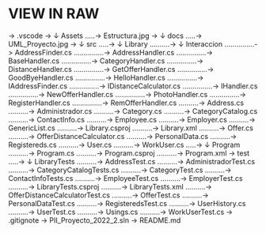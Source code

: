 # VIEW IN RAW


-> .vscode
-> ↓ Assets
.....-> Estructura.jpg
-> ↓ docs
.....-> UML_Proyecto.jpg
-> ↓ src
.....-> ↓ Library
..........-> ↓ Interaccion
...............-> AddressFinder.cs
...............-> AddressHandler.cs
...............-> BaseHandler.cs
...............-> CategoryHandler.cs
...............-> DistanceHandler.cs
...............-> GetOfferHandler.cs
...............-> GoodByeHandler.cs
...............-> HelloHandler.cs
...............-> IAddressFinder.cs
...............-> IDistanceCalculator.cs
...............-> IHandler.cs
...............-> NewOfferHandler.cs
...............-> PhotoHandler.cs
...............-> RegisterHandler.cs
...............-> RemOfferHandler.cs
..........-> Address.cs
..........-> Administrador.cs
..........-> Category.cs
..........-> CategoryCatalog.cs
..........-> ContactInfo.cs
..........-> Employee.cs
..........-> Employer.cs
..........-> GenericList.cs
..........-> Library.csproj
..........-> Library.xml
..........-> Offer.cs
..........-> OfferDistanceCalculator.cs
..........-> PersonalData.cs
..........-> Registereds.cs
..........-> User.cs
..........-> WorkUser.cs
.....-> ↓ Program
..........-> Program.cs
..........-> Program.csproj
..........-> Program.xml
-> test
.....-> ↓ LibraryTests
..........-> AddressTest.cs
..........-> AdministradorTest.cs
..........-> CategoryCatalogTests.cs
..........-> CategoryTest.cs
..........-> ContactInfoTests.cs
..........-> EmployeeTest.cs
..........-> EmployerTest.cs
..........-> LibraryTests.csproj
..........-> LibraryTests.xml
..........-> OfferDistanceCalculatorTest.cs
..........-> OfferTest.cs
..........-> PersonalDataTest.cs
..........-> RegisteredsTest.cs
..........-> UserHistory.cs
..........-> UserTest.cs
..........-> Usings.cs
..........-> WorkUserTest.cs
-> .gitignote
-> PII_Proyecto_2022_2.sln
-> README.md
